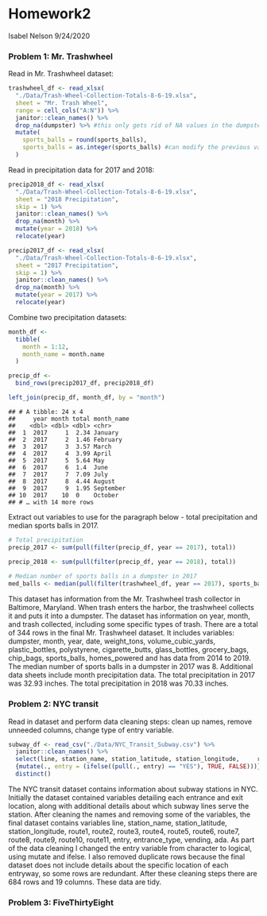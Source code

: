 Homework2
================
Isabel Nelson
9/24/2020

### Problem 1: Mr. Trashwheel

Read in Mr. Trashwheel dataset:

``` r
trashwheel_df <- read_xlsx(
  "./Data/Trash-Wheel-Collection-Totals-8-6-19.xlsx", 
  sheet = "Mr. Trash Wheel",
  range = cell_cols("A:N")) %>% 
  janitor::clean_names() %>% 
  drop_na(dumpster) %>% #this only gets rid of NA values in the dumpster col
  mutate(
    sports_balls = round(sports_balls), 
    sports_balls = as.integer(sports_balls) #can modify the previous variable we just mutated
  )
```

Read in precipitation data for 2017 and 2018:

``` r
precip2018_df <- read_xlsx(
  "./Data/Trash-Wheel-Collection-Totals-8-6-19.xlsx", 
  sheet = "2018 Precipitation",
  skip = 1) %>% 
  janitor::clean_names() %>% 
  drop_na(month) %>% 
  mutate(year = 2018) %>% 
  relocate(year)

precip2017_df <- read_xlsx(
  "./Data/Trash-Wheel-Collection-Totals-8-6-19.xlsx", 
  sheet = "2017 Precipitation",
  skip = 1) %>% 
  janitor::clean_names() %>% 
  drop_na(month) %>% 
  mutate(year = 2017) %>% 
  relocate(year)
```

Combine two precipitation datasets:

``` r
month_df <-
  tibble(
    month = 1:12, 
    month_name = month.name
  )

precip_df <-
  bind_rows(precip2017_df, precip2018_df)

left_join(precip_df, month_df, by = "month")
```

    ## # A tibble: 24 x 4
    ##     year month total month_name
    ##    <dbl> <dbl> <dbl> <chr>     
    ##  1  2017     1  2.34 January   
    ##  2  2017     2  1.46 February  
    ##  3  2017     3  3.57 March     
    ##  4  2017     4  3.99 April     
    ##  5  2017     5  5.64 May       
    ##  6  2017     6  1.4  June      
    ##  7  2017     7  7.09 July      
    ##  8  2017     8  4.44 August    
    ##  9  2017     9  1.95 September 
    ## 10  2017    10  0    October   
    ## # … with 14 more rows

Extract out variables to use for the paragraph below - total
precipitation and median sports balls in 2017.

``` r
# Total precipitation
precip_2017 <- sum(pull(filter(precip_df, year == 2017), total))

precip_2018 <- sum(pull(filter(precip_df, year == 2018), total))
  
# Median number of sports balls in a dumpster in 2017
med_balls <- median(pull(filter(trashwheel_df, year == 2017), sports_balls))
```

This dataset has information from the Mr. Trashwheel trash collector in
Baltimore, Maryland. When trash enters the harbor, the trashwheel
collects it and puts it into a dumpster. The dataset has information on
year, month, and trash collected, including some specific types of
trash. There are a total of 344 rows in the final Mr. Trashwheel
dataset. It includes variables: dumpster, month, year, date,
weight\_tons, volume\_cubic\_yards, plastic\_bottles, polystyrene,
cigarette\_butts, glass\_bottles, grocery\_bags, chip\_bags,
sports\_balls, homes\_powered and has data from 2014 to 2019. The median
number of sports balls in a dumpster in 2017 was 8. Additional data
sheets include month precipitation data. The total precipitation in 2017
was 32.93 inches. The total precipitation in 2018 was 70.33 inches.

### Problem 2: NYC transit

Read in dataset and perform data cleaning steps: clean up names, remove
unneeded columns, change type of entry variable.

``` r
subway_df <- read_csv("./Data/NYC_Transit_Subway.csv") %>% 
  janitor::clean_names() %>% 
  select(line, station_name, station_latitude, station_longitude,     route1:route11, entry, entrance_type, vending, ada) %>% 
  {mutate(., entry = (ifelse((pull(., entry) == "YES"), TRUE, FALSE)))} %>% 
  distinct()
```

The NYC transit dataset contains information about subway stations in
NYC. Initially the dataset contained variables detailing each entrance
and exit location, along with additional details about which subway
lines serve the station. After cleaning the names and removing some of
the variables, the final dataset contains variables line, station\_name,
station\_latitude, station\_longitude, route1, route2, route3, route4,
route5, route6, route7, route8, route9, route10, route11, entry,
entrance\_type, vending, ada. As part of the data cleaning I changed the
entry variable from character to logical, using mutate and ifelse. I
also removed duplicate rows because the final dataset does not include
details about the specific location of each entryway, so some rows are
redundant. After these cleaning steps there are 684 rows and 19 columns.
These data are tidy.

### Problem 3: FiveThirtyEight
